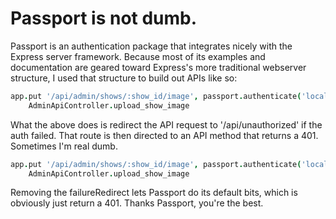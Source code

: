 # Passport is not dumb.

Passport is an authentication package that integrates nicely with the Express server framework. Because most of its examples
and documentation are geared toward Express's more traditional webserver structure, I used that structure to build out APIs like so:

```coffeescript
app.put '/api/admin/shows/:show_id/image', passport.authenticate('localapikey', failureRedirect: '/api/unauthorized'),
    AdminApiController.upload_show_image
```

What the above does is redirect the API request to '/api/unauthorized' if the auth failed. That route is then directed to an API
method that returns a 401. Sometimes I'm real dumb.

```coffeescript
app.put '/api/admin/shows/:show_id/image', passport.authenticate('localapikey'),
    AdminApiController.upload_show_image
```

Removing the failureRedirect lets Passport do its default bits, which is obviously just return a 401. Thanks Passport, you're the best.

